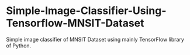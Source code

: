 # Simple-Image-Classifier-Using-Tensorflow-MNSIT-Dataset
Simple image classifier of MNSIT Dataset using mainly TensorFlow library of Python.
